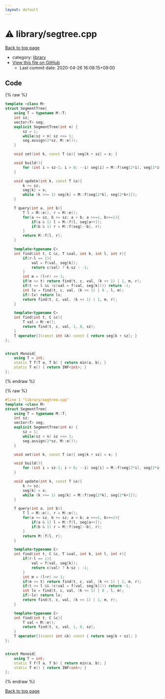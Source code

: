 ```yaml
---
layout: default
---
```


<!-- mathjax config similar to math.stackexchange -->
<script type="text/javascript" async
  src="https://cdnjs.cloudflare.com/ajax/libs/mathjax/2.7.5/MathJax.js?config=TeX-MML-AM_CHTML">
</script>
<script type="text/x-mathjax-config">
  MathJax.Hub.Config({
    TeX: { equationNumbers: { autoNumber: "AMS" }},
    tex2jax: {
      inlineMath: [ ['$','$'] ],
      processEscapes: true
    },
    "HTML-CSS": { matchFontHeight: false },
    displayAlign: "left",
    displayIndent: "2em"
  });
</script>

<script type="text/javascript" src="https://cdnjs.cloudflare.com/ajax/libs/jquery/3.4.1/jquery.min.js"></script>
<script src="https://cdn.jsdelivr.net/npm/jquery-balloon-js@1.1.2/jquery.balloon.min.js" integrity="sha256-ZEYs9VrgAeNuPvs15E39OsyOJaIkXEEt10fzxJ20+2I=" crossorigin="anonymous"></script>
<script type="text/javascript" src="../../assets/js/copy-button.js"></script>
<link rel="stylesheet" href="../../assets/css/copy-button.css" />


# :warning: library/segtree.cpp

<a href="../../index.html">Back to top page</a>

* category: <a href="../../index.html#d521f765a49c72507257a2620612ee96">library</a>
* <a href="{{ site.github.repository_url }}/blob/master/library/segtree.cpp">View this file on GitHub</a>
    - Last commit date: 2020-04-26 16:08:15+09:00




## Code

<a id="unbundled"></a>
{% raw %}
```cpp
template <class M>
struct SegmentTree{
    using T = typename M::T;
    int sz;
    vector<T> seg;
    explicit SegmentTree(int n) {
        sz = 1;
        while(sz < n) sz <<= 1;
        seg.assign(2*sz, M::e());
    }

    void set(int k, const T &x){ seg[k + sz] = x; }

    void build(){
        for (int i = sz-1; i > 0; --i) seg[i] = M::f(seg[2*i], seg[2*i+1]);
    }

    void update(int k, const T &x){
        k += sz;
        seg[k] = x;
        while (k >>= 1) seg[k] = M::f(seg[2*k], seg[2*k+1]);
    }

    T query(int a, int b){
        T l = M::e(), r = M::e();
        for(a += sz, b += sz; a < b; a >>=1, b>>=1){
            if(a & 1) l = M::f(l, seg[a++]);
            if(b & 1) r = M::f(seg[--b], r);
        }
        return M::f(l, r);
    }

    template<typename C>
    int find(int t, C &c, T &val, int k, int l, int r){
        if(r-l == 1){
            val = f(val, seg[k]);
            return c(val) ? k-sz : -1;
        }
        int m = (l+r) >> 1;
        if(m <= t) return find(t, c, val, (k << 1) | 1, m, r);
        if(t <= l && !c(val = f(val, seg[k]))) return -1;
        int lv = find(t, c, val, (k << 1) | 0 , l, m);
        if(~lv) return lv;
        return find(t, c, val, (k << 1) | 1, m, r);
    }

    template<typename C>
    int find(int t, C &c){
        T val = M::e();
        return find(t, c, val, 1, 0, sz);
    }
    T operator[](const int &k) const { return seg[k + sz]; }
};


struct Monoid{
    using T = int;
    static T f(T a, T b) { return min(a, b); }
    static T e() { return INF<int>; }
};

```
{% endraw %}

<a id="bundled"></a>
{% raw %}
```cpp
#line 1 "library/segtree.cpp"
template <class M>
struct SegmentTree{
    using T = typename M::T;
    int sz;
    vector<T> seg;
    explicit SegmentTree(int n) {
        sz = 1;
        while(sz < n) sz <<= 1;
        seg.assign(2*sz, M::e());
    }

    void set(int k, const T &x){ seg[k + sz] = x; }

    void build(){
        for (int i = sz-1; i > 0; --i) seg[i] = M::f(seg[2*i], seg[2*i+1]);
    }

    void update(int k, const T &x){
        k += sz;
        seg[k] = x;
        while (k >>= 1) seg[k] = M::f(seg[2*k], seg[2*k+1]);
    }

    T query(int a, int b){
        T l = M::e(), r = M::e();
        for(a += sz, b += sz; a < b; a >>=1, b>>=1){
            if(a & 1) l = M::f(l, seg[a++]);
            if(b & 1) r = M::f(seg[--b], r);
        }
        return M::f(l, r);
    }

    template<typename C>
    int find(int t, C &c, T &val, int k, int l, int r){
        if(r-l == 1){
            val = f(val, seg[k]);
            return c(val) ? k-sz : -1;
        }
        int m = (l+r) >> 1;
        if(m <= t) return find(t, c, val, (k << 1) | 1, m, r);
        if(t <= l && !c(val = f(val, seg[k]))) return -1;
        int lv = find(t, c, val, (k << 1) | 0 , l, m);
        if(~lv) return lv;
        return find(t, c, val, (k << 1) | 1, m, r);
    }

    template<typename C>
    int find(int t, C &c){
        T val = M::e();
        return find(t, c, val, 1, 0, sz);
    }
    T operator[](const int &k) const { return seg[k + sz]; }
};


struct Monoid{
    using T = int;
    static T f(T a, T b) { return min(a, b); }
    static T e() { return INF<int>; }
};

```
{% endraw %}

<a href="../../index.html">Back to top page</a>

